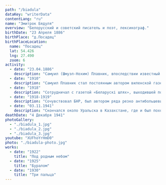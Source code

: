 ```yaml
---
path: "/biadula"
dataKey: "writerData"
contentLang: "ru"
name: "Змитрок Бядуля"
overview: "Белорусский и советский писатель и поэт, лексикограф."
birthDate: "23 Апреля 1886"
birthPlace: "д.Посадец"
birthPlaceLocation:
  name: "Посадец"
  lat: 54.426
  lng: 27.490
  zoom: 6
activity:
  - date: "23.04.1886"
    description: "Самуил (Шмуэл-Нохим) Плавник, впоследствии известный под литературным псевдонимом Змитрок Бядуля, родился в небогатой еврейской семье."
  - date: "1910"
    description: "Самуил Плавник стал постоянным автором виленской газеты «Наша Ніва»."
  - date: "1918"
    description: "Сотрудничал с газетой «Беларускі шлях», выходившей под немецкой оккупацией."
  - date: "1918-1919"
    description: "Сочувствовал БНР, был автором ряда резко антибольшевистских статей."
  - date: "03.11.1941"
    description: "Скончался около Уральска в Казахстане, где и был похоронен."
deathDate: "4 Декабря 1941"
photoGallery:
  - "./biadula_1.jpg"
  - "./biadula_2.jpg"
  - "./biadula_3.jpg"
youtube: "XUFhoYrHmD0"
photo: "./biadula-photo.jpg"
works:
  - date: "1922"
    title: "Под родным небом"
  - date: "1925"
    title: "Буралом"
  - date: "1930"
    title: "Три пальца"
---
```

